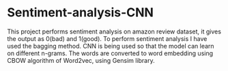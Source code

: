 # Sentiment-analysis-CNN
This project performs sentiment analysis on amazon review dataset, it gives the output as 0(bad) and 1(good). To perform sentiment analysis I have used the bagging method. CNN is being used so that the model can learn on different n-grams. 
The words are converted to word embedding using CBOW algorithm of Word2vec, using Gensim library. 